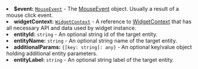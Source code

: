   <li><b>$event:</b> <code><a href="https://developer.mozilla.org/en-US/docs/Web/API/MouseEvent" target="_blank">MouseEvent</a></code> - The <a href="https://developer.mozilla.org/en-US/docs/Web/API/MouseEvent" target="_blank">MouseEvent</a> object. Usually a result of a mouse click event.
  </li>
  <li><b>widgetContext:</b> <code><a href="https://github.com/echoiot/echoiot/blob/5bb6403407aa4898084832d6698aa9ea6d484889/ui-ngx/src/app/modules/home/models/widget-component.models.ts#L107" target="_blank">WidgetContext</a></code> - A reference to <a href="https://github.com/echoiot/echoiot/blob/5bb6403407aa4898084832d6698aa9ea6d484889/ui-ngx/src/app/modules/home/models/widget-component.models.ts#L107" target="_blank">WidgetContext</a> that has all necessary API 
     and data used by widget instance.
  </li>
  <li><b>entityId:</b> <code>string</code> - An optional string id of the target entity.
  </li>
  <li><b>entityName:</b> <code>string</code> - An optional string name of the target entity.
  </li>
  <li><b>additionalParams:</b> <code>{[key: string]: any}</code> - An optional key/value object holding additional entity parameters.
        <span style="padding-left: 4px;"
             tb-help-popup="widget/action/custom_additional_params"
             tb-help-popup-placement="top"
             [tb-help-popup-style]="{maxHeight: '50vh', maxWidth: '50vw'}"
             trigger-text="Read more">
        </span>
  </li>
  <li><b>entityLabel:</b> <code>string</code> - An optional string label of the target entity.
  </li>
